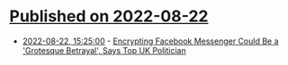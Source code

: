 # [Published on 2022-08-22](index.md)

* [2022-08-22, 15:25:00](https://tech.slashdot.org/story/22/08/22/1510216/encrypting-facebook-messenger-could-be-a-grotesque-betrayal-says-top-uk-politician?utm_source=rss1.0mainlinkanon&utm_medium=feed) - [Encrypting Facebook Messenger Could Be a 'Grotesque Betrayal', Says Top UK Politician](https://tech.slashdot.org/story/22/08/22/1510216/encrypting-facebook-messenger-could-be-a-grotesque-betrayal-says-top-uk-politician?utm_source=rss1.0mainlinkanon&utm_medium=feed)
